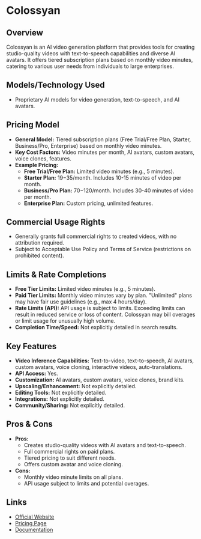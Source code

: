 # Colossyan

## Overview
Colossyan is an AI video generation platform that provides tools for creating studio-quality videos with text-to-speech capabilities and diverse AI avatars. It offers tiered subscription plans based on monthly video minutes, catering to various user needs from individuals to large enterprises.

## Models/Technology Used
*   Proprietary AI models for video generation, text-to-speech, and AI avatars.

## Pricing Model
*   **General Model:** Tiered subscription plans (Free Trial/Free Plan, Starter, Business/Pro, Enterprise) based on monthly video minutes.
*   **Key Cost Factors:** Video minutes per month, AI avatars, custom avatars, voice clones, features.
*   **Example Pricing:**
    *   **Free Trial/Free Plan:** Limited video minutes (e.g., 5 minutes).
    *   **Starter Plan:** $19-$35/month. Includes 10-15 minutes of video per month.
    *   **Business/Pro Plan:** $70-$120/month. Includes 30-40 minutes of video per month.
    *   **Enterprise Plan:** Custom pricing, unlimited features.

## Commercial Usage Rights
*   Generally grants full commercial rights to created videos, with no attribution required.
*   Subject to Acceptable Use Policy and Terms of Service (restrictions on prohibited content).

## Limits & Rate Completions
*   **Free Tier Limits:** Limited video minutes (e.g., 5 minutes).
*   **Paid Tier Limits:** Monthly video minutes vary by plan. "Unlimited" plans may have fair use guidelines (e.g., max 4 hours/day).
*   **Rate Limits (API):** API usage is subject to limits. Exceeding limits can result in reduced service or loss of content. Colossyan may bill overages or limit usage for unusually high volume.
*   **Completion Time/Speed:** Not explicitly detailed in search results.

## Key Features
*   **Video Inference Capabilities:** Text-to-video, text-to-speech, AI avatars, custom avatars, voice cloning, interactive videos, auto-translations.
*   **API Access:** Yes.
*   **Customization:** AI avatars, custom avatars, voice clones, brand kits.
*   **Upscaling/Enhancement:** Not explicitly detailed.
*   **Editing Tools:** Not explicitly detailed.
*   **Integrations:** Not explicitly detailed.
*   **Community/Sharing:** Not explicitly detailed.

## Pros & Cons
*   **Pros:**
    *   Creates studio-quality videos with AI avatars and text-to-speech.
    *   Full commercial rights on paid plans.
    *   Tiered pricing to suit different needs.
    *   Offers custom avatar and voice cloning.
*   **Cons:**
    *   Monthly video minute limits on all plans.
    *   API usage subject to limits and potential overages.

## Links
*   [Official Website](https://www.colossyan.com/)
*   [Pricing Page](https://www.colossyan.com/pricing)
*   [Documentation](https://docs.colossyan.com/)